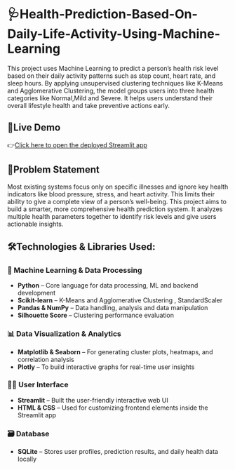 # 🩺Health-Prediction-Based-On-Daily-Life-Activity-Using-Machine-Learning
This project uses Machine Learning to predict a person’s health risk level based on their daily activity patterns such as step count, heart rate, and sleep hours. By applying unsupervised clustering techniques like K-Means and Agglomerative Clustering, the model groups users into three health categories like Normal,Mild and Severe. It helps users understand their overall lifestyle health and take preventive actions early.

## 🔗Live Demo


👉[Click here to open the deployed Streamlit app](https://health-prediction-based-on-life-activity-using-machine-learning.streamlit.app/)


## 🧠Problem Statement
Most existing systems focus only on specific illnesses and ignore key health indicators like blood pressure, stress, and heart activity. This limits their ability to give a complete view of a person’s well-being.
This project aims to build a smarter, more comprehensive health prediction system. It analyzes multiple health parameters together to identify risk levels and give users actionable insights. 

## 🛠️Technologies & Libraries Used:
### 🤖 Machine Learning & Data Processing
- **Python** – Core language for data processing, ML and backend development
- **Scikit-learn** – K-Means and Agglomerative Clustering , StandardScaler
- **Pandas & NumPy** – Data handling, analysis and data manipulation
- **Silhouette Score** – Clustering performance evaluation

### 📊 Data Visualization & Analytics
- **Matplotlib & Seaborn** – For generating cluster plots, heatmaps, and correlation analysis
- **Plotly** – To build interactive graphs for real-time user insights

### 🧑‍💻 User Interface
- **Streamlit** – Built the user-friendly interactive web UI 
- **HTML & CSS** – Used for customizing frontend elements inside the Streamlit app

### 🗃️ Database
- **SQLite** – Stores user profiles, prediction results, and daily health data locally


